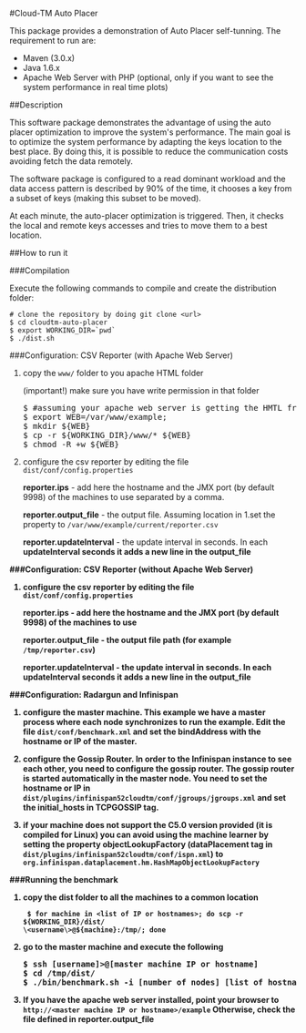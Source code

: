 #Cloud-TM Auto Placer

This package provides a demonstration of Auto Placer self-tunning. The requirement to run are:

* Maven (3.0.x)
* Java 1.6.x
* Apache Web Server with PHP (optional, only if you want to see the system performance in real time plots)

##Description

This software package demonstrates the advantage of using the auto placer optimization to improve the system's performance. The main goal is to optimize the system performance by adapting the keys location to the best place. By doing this, it is possible to reduce the communication costs avoiding fetch the data remotely.

The software package is configured to a read dominant workload and the data access pattern is described by 90% of the time, it chooses a key from a subset of keys (making this subset to be moved).

At each minute, the auto-placer optimization is triggered. Then, it checks the local and remote keys accesses and tries to move them to a best location.

##How to run it

###Compilation

Execute the following commands to compile and create the distribution folder:

    # clone the repository by doing git clone <url>
    $ cd cloudtm-auto-placer
    $ export WORKING_DIR=`pwd`
    $ ./dist.sh
    

###Configuration: CSV Reporter (with Apache Web Server)

1.  copy the <code>www/</code> folder to you apache HTML folder

    (important!) make sure you have write permission in that folder

    <pre>
    $ #assuming your apache web server is getting the HMTL from /var/www
    $ export WEB=/var/www/example;
    $ mkdir ${WEB}
    $ cp -r ${WORKING_DIR}/www/* ${WEB}
    $ chmod -R +w ${WEB}
    </pre>
    
2.  configure the csv reporter by editing the file <code>dist/conf/config.properties</code>

    <b>reporter.ips</b> - add here the hostname and the JMX port (by default 9998) of the machines to use 
    separated by a comma.
    
    <b>reporter.output_file</b> - the output file. Assuming location in 1.set the property to 
    <code>/var/www/example/current/reporter.csv</code>
    
    <b>reporter.updateInterval</b> - the update interval in seconds. In each <b>updateInterval<b> seconds
    it adds a new line in the <b>output_file</b>
    
###Configuration: CSV Reporter (without Apache Web Server)
    
1.  configure the csv reporter by editing the file <code>dist/conf/config.properties</code>

    <b>reporter.ips</b> - add here the hostname and the JMX port (by default 9998) of the machines to use
    
    <b>reporter.output_file</b> - the output file path (for example <code>/tmp/reporter.csv</code>)
     
    <b>reporter.updateInterval</b> - the update interval in seconds. In each <b>updateInterval</b> seconds
    it adds a new line in the <b>output_file</b>

###Configuration: Radargun and Infinispan

1.  configure the master machine. This example we have a master process where each node synchronizes to run
    the example. Edit the file <code>dist/conf/benchmark.xml</code> and set the <b>bindAddress</b> with the 
    hostname or IP of the master.

2.  configure the Gossip Router. In order to the Infinispan instance to see each other, you need to configure
    the gossip router. The gossip router is started automatically in the master node. You need to set the
    hostname or IP in <code>dist/plugins/infinispan52cloudtm/conf/jgroups/jgroups.xml</code> and set the
    <b>initial_hosts</b> in TCPGOSSIP tag.

3.  if your machine does not support the C5.0 version provided (it is compiled for Linux) you can avoid using
    the machine learner by setting the property <b>objectLookupFactory</b> (dataPlacement tag in <code>
    dist/plugins/infinispan52cloudtm/conf/ispn.xml</code>) to <code>org.infinispan.dataplacement.hm.HashMapObjectLookupFactory</code>
    
###Running the benchmark

1.  copy the dist folder to all the machines to a common location

    <code> $ for machine in \<list of IP or hostnames\>; do scp -r ${WORKING_DIR}/dist/ \<username\>@${machine}:/tmp/; done</code>

2.  go to the master machine and execute the following

    <pre>
    $ ssh [username]>@[master machine IP or hostname]
    $ cd /tmp/dist/
    $ ./bin/benchmark.sh -i [number of nodes] [list of hostnames or IP addresses]
    </pre>

3.  If you have the apache web server installed, point your browser to <code>http://\<master machine IP or hostname\>/example</code>
    Otherwise, check the file defined in <b>reporter.output_file</b>